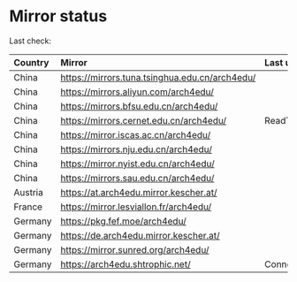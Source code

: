 <script src="./time.js"></script>
# Mirror status
Last check: <script type="text/javascript">localize(1757168340.0642736);</script>

|Country|Mirror|Last update|
|:------|:-----|:----------|
|China|https://mirrors.tuna.tsinghua.edu.cn/arch4edu/|<script type="text/javascript">localize(1757140893);</script>|
|China|https://mirrors.aliyun.com/arch4edu/|<script type="text/javascript">localize(1757140893);</script>|
|China|https://mirrors.bfsu.edu.cn/arch4edu/|<script type="text/javascript">localize(1757140893);</script>|
|China|https://mirrors.cernet.edu.cn/arch4edu/|ReadTimeout|
|China|https://mirror.iscas.ac.cn/arch4edu/|<script type="text/javascript">localize(1757140893);</script>|
|China|https://mirrors.nju.edu.cn/arch4edu/|<script type="text/javascript">localize(1757097724);</script>|
|China|https://mirror.nyist.edu.cn/arch4edu/|<script type="text/javascript">localize(1757140893);</script>|
|China|https://mirrors.sau.edu.cn/arch4edu/|<script type="text/javascript">localize(1756795646);</script>|
|Austria|https://at.arch4edu.mirror.kescher.at/|<script type="text/javascript">localize(1756104457);</script>|
|France|https://mirror.lesviallon.fr/arch4edu/|<script type="text/javascript">localize(1756709288);</script>|
|Germany|https://pkg.fef.moe/arch4edu/|<script type="text/javascript">localize(1756104457);</script>|
|Germany|https://de.arch4edu.mirror.kescher.at/|<script type="text/javascript">localize(1756104457);</script>|
|Germany|https://mirror.sunred.org/arch4edu/|<script type="text/javascript">localize(1757140893);</script>|
|Germany|https://arch4edu.shtrophic.net/|ConnectionError|

<script src="./tablefilter/tablefilter.js"></script>
<script src="./table.js"></script>